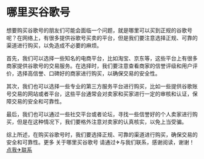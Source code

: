 # 哪里买谷歌号

想要购买谷歌号的朋友们可能会面临一个问题，就是哪里可以买到正规的谷歌号呢？在网络上，有很多提供谷歌号买卖的平台，但是我们要注意选择正规、可靠的渠道进行购买，以免造成不必要的麻烦。

首先，我们可以选择一些知名的电商平台，比如淘宝、京东等，这些平台上有很多商家提供谷歌号的交易服务。在选择时，我们要注意查看商家的信誉评级和用户评价，选择高信誉、口碑好的商家进行购买，以确保交易的安全性。

其次，我们也可以选择一些专业的第三方服务平台进行购买，比如一些提供谷歌账号交易的网站或者平台，这些平台通常会对卖家和买家进行一定的审核和认证，保障交易的安全和可靠性。

最后，我们也可以通过一些社交平台或者论坛，寻找一些信誉好的个人卖家进行购买，但是在这种情况下，我们要格外注意对卖家的认真核实，以免上当受骗。

综上所述，在购买谷歌号时，我们要选择正规、可靠的渠道进行购买，确保交易的安全和可靠性。更多 关于哪里买谷歌号 请通过✈与我们联系，感谢阅读，谢谢！[点我✈联系](https://ss.k02.cc)